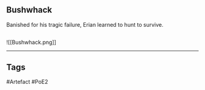 ## Bushwhack
Banished for his tragic failure,
Erian learned to hunt to survive.
##
![[Bushwhack.png]]

---
## Tags
#Artefact
#PoE2